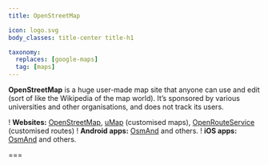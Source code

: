 ```yaml
---
title: OpenStreetMap

icon: logo.svg
body_classes: title-center title-h1

taxonomy:
  replaces: [google-maps]
  tag: [maps]
---
```


**OpenStreetMap** is a huge user-made map site that anyone can use and edit (sort of like the Wikipedia of the map world). It’s sponsored by various universities and other organisations, and does not track its users.

! **Websites:** [OpenStreetMap][1], [uMap][2] (customised maps), [OpenRouteService][3] (customised routes)
! **Android apps:** [OsmAnd][4] and others.
! **iOS apps:** [OsmAnd][5] and others.

===

[1]: https://www.openstreetmap.org/
[2]: https://umap.openstreetmap.fr/en/
[3]: https://maps.openrouteservice.org/
[4]: https://play.google.com/store/apps/details?id=net.osmand
[5]: https://apps.apple.com/app/apple-store/id934850257
